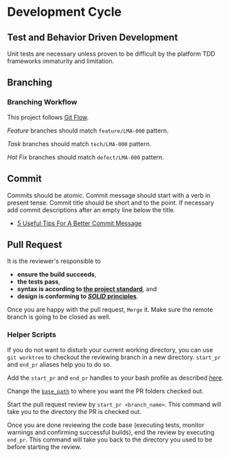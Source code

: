 # Development Cycle

## Test and Behavior Driven Development

Unit tests are necessary unless proven to be difficult by the platform TDD frameworks immaturity and limitation.

## Branching

### Branching Workflow

This project follows [Git Flow](http://nvie.com/posts/a-successful-git-branching-model/).

_Feature_ branches should match `feature/LMA-000` pattern.

_Task_ branches should match `tech/LMA-000` pattern.

_Hot Fix_ branches should match `defect/LMA-000` pattern.

## Commit

Commits should be atomic. Commit message should start with a verb in present tense. Commit title should be short and to the point. If necessary add commit descriptions after an empty line below the title.

- [5 Useful Tips For A Better Commit Message]( https://robots.thoughtbot.com/5-useful-tips-for-a-better-commit-message)

## Pull Request

It is the reviewer's responsible to 
- __ensure the build succeeds__,
- __the tests pass__, 
- __syntax is according to [the project standard](CodingStyleGuide.md)__, and 
- __design is conforming to [*SOLID* principles](https://en.wikipedia.org/wiki/SOLID)__.

Once you are happy with the pull request, `Merge` it. Make sure the remote branch is going to be closed as well.

### Helper Scripts

If you do not want to disturb your current working directory, you can use `git worktree` to checkout the reviewing branch in a new directory. `start_pr` and `end_pr` aliases help you to do so.

Add the `start_pr` and `end_pr` handles to your bash profile as described [here](https://github.com/hadibadjian/dotfiles/blob/master/.aliases#L148).

Change the [`base_path`](https://github.com/hadibadjian/dotfiles/blob/master/.aliases#L149) to where you want the PR folders checked out.

Start the pull request review by `start_pr <branch_name>`. This command will take you to the directory the PR is checked out.

Once you are done reviewing the code base (executing tests, monitor warnings and confirming successful builds), end the review by executing `end_pr`. This command will take you back to the directory you used to be before starting the review.
